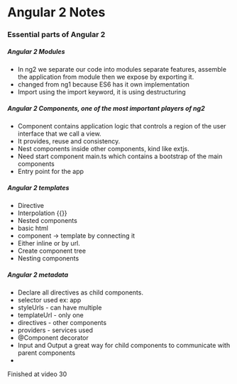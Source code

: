 # Angular 2 Notes

### Essential parts of Angular 2

##### Angular 2 Modules

- In ng2 we separate our code into modules separate features, assemble the application from module then we expose by exporting it.
- changed from ng1 because ES6 has it own implementation
- Import using the import keyword, it is using destructuring

##### Angular 2 Components, one of the most important players of ng2
- Component contains application logic that controls a region of the user interface that we call a view.
- It provides, reuse and consistency.
- Nest components inside other components, kind like extjs.
- Need start component main.ts  which contains a bootstrap of the main components
- Entry point for the app

##### Angular 2 templates

- Directive
- Interpolation {{}}
- Nested components <vehicle> </vehicle>
- basic html
- component -> template by connecting it
- Either inline or by url.
- Create component tree
- Nesting components

##### Angular 2 metadata
- Declare all directives as child components.
- selector used ex: app   <app></app>
- styleUrls - can have multiple
- templateUrl - only one
- directives - other components
- providers - services used
- @Component decorator
-  Input and Output a great way for child components to communicate with parent components
-

Finished at video 30